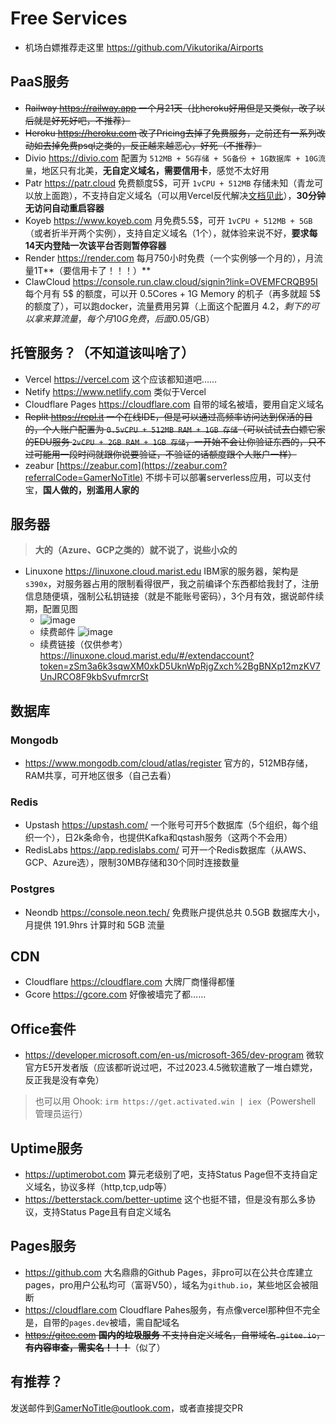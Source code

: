 # Free Services

- 机场白嫖推荐走这里 https://github.com/Vikutorika/Airports

## PaaS服务

- ~~Railway https://railway.app 一个月21天（比heroku好用但是又类似，改了以后就是好死好吧，不推荐）~~
- ~~Heroku https://heroku.com 改了Pricing去掉了免费服务，之前还有一系列改动如去掉免费psql之类的，反正越来越恶心，好死（不推荐）~~
- Divio https://divio.com 配置为 `512MB + 5G存储 + 5G备份 + 1G数据库 + 10G流量`，地区只有北美，**无自定义域名，需要信用卡**，感觉不太好用
- Patr https://patr.cloud 免费额度5$，可开 `1vCPU + 512MB` 存储未知（青龙可以放上面跑），不支持自定义域名（可以用Vercel反代解决[文档见此](https://bili33.top/posts/vercel-reverse-proxy/)），**30分钟无访问自动重启容器**
- Koyeb https://www.koyeb.com 月免费5.5$，可开 `1vCPU + 512MB + 5GB` （或者折半开两个实例），支持自定义域名（1个），就体验来说不好，**要求每14天内登陆一次该平台否则暂停容器**
- Render https://render.com 每月750小时免费（一个实例够一个月的），月流量1T**（要信用卡了！！！）**
- ClawCloud https://console.run.claw.cloud/signin?link=OVEMFCRQB95I 每个月有 5$ 的额度，可以开 0.5Cores + 1G Memory 的机子（再多就超 5$ 的额度了），可以跑docker，流量费用另算（上面这个配置月 4.2$，剩下的可以拿来算流量，每个月 10G 免费，后面 0.05$/GB）

## 托管服务？（不知道该叫啥了）

- Vercel https://vercel.com 这个应该都知道吧……
- Netify https://www.netlify.com 类似于Vercel
- Cloudflare Pages https://cloudflare.com 自带的域名被墙，要用自定义域名
- ~~Replit https://repl.it 一个在线IDE，但是可以通过高频率访问达到保活的目的，个人账户配置为 `0.5vCPU + 512MB RAM + 1GB 存储`（可以试试去白嫖它家的EDU服务 `2vCPU + 2GB RAM + 1GB 存储`，一开始不会让你验证东西的，只不过可能用一段时间就跟你说要验证，不验证的话额度跟个人账户一样）~~ 
- zeabur [https://zeabur.com](https://zeabur.com?referralCode=GamerNoTitle) 不绑卡可以部署serverless应用，可以支付宝，**国人做的，别滥用人家的**

## 服务器

> **大的（Azure、GCP之类的）就不说了，说些小众的**

- Linuxone https://linuxone.cloud.marist.edu IBM家的服务器，架构是`s390x`，对服务器占用的限制看得很严，我之前编译个东西都给我封了，注册信息随便填，强制公私钥链接（就是不能账号密码），3个月有效，据说邮件续期，配置见图
  - ![image](https://user-images.githubusercontent.com/28426291/230571639-7a050d26-ce45-425d-b19d-457b138b4073.png)
  - 续费邮件 ![image](https://user-images.githubusercontent.com/28426291/235694279-6e61d8b2-e95c-40f5-b797-66747c06cea5.png)
  - 续费链接（仅供参考） https://linuxone.cloud.marist.edu/#/extendaccount?token=zSm3a6k3sqwXM0xkD5UknWpRjgZxch%2BgBNXp12mzKV7UnJRCO8F9kbSvufmrcrSt

## 数据库

### Mongodb

- https://www.mongodb.com/cloud/atlas/register 官方的，512MB存储，RAM共享，可开地区很多（自己去看）

### Redis

- Upstash https://upstash.com/ 一个账号可开5个数据库（5个组织，每个组织一个），日2k条命令，也提供Kafka和qstash服务（这两个不会用）
- RedisLabs https://app.redislabs.com/ 可开一个Redis数据库（从AWS、GCP、Azure选），限制30MB存储和30个同时连接数量

### Postgres

- Neondb https://console.neon.tech/ 免费账户提供总共 0.5GB 数据库大小，月提供 191.9hrs 计算时和 5GB 流量

## CDN

- Cloudflare https://cloudflare.com 大牌厂商懂得都懂
- Gcore https://gcore.com 好像被墙完了都……

## Office套件

- https://developer.microsoft.com/en-us/microsoft-365/dev-program 微软官方E5开发者版（应该都听说过吧，不过2023.4.5微软遣散了一堆白嫖党，反正我是没有幸免）

> 也可以用 Ohook: `irm https://get.activated.win | iex`（Powershell 管理员运行）

## Uptime服务

- https://uptimerobot.com 算元老级别了吧，支持Status Page但不支持自定义域名，协议多样（http,tcp,udp等）
- https://betterstack.com/better-uptime 这个也挺不错，但是没有那么多协议，支持Status Page且有自定义域名

## Pages服务

- https://github.com 大名鼎鼎的Github Pages，非pro可以在公共仓库建立pages，pro用户公私均可（富哥V50），域名为`github.io`，某些地区会被阻断
- https://cloudflare.com Cloudflare Pahes服务，有点像vercel那种但不完全是，自带的`pages.dev`被墙，需自配域名
- ~~https://gitee.com **国内的垃圾服务** 不支持自定义域名，自带域名`.gitee.io`，**有内容审查，需实名！！！**~~（似了）

## 有推荐？

发送邮件到[GamerNoTitle@outlook.com](mailto:GamerNoTitle@outlook.com)，或者直接提交PR
